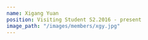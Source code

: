```yaml
---
name: Xigang Yuan
position: Visiting Student S2.2016 - present
image_path: "/images/members/xgy.jpg"
---
```

